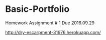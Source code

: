 # Basic-Portfolio
Homework Assignment # 1 Due 2016.09.29


http://dry-escarpment-31976.herokuapp.com/